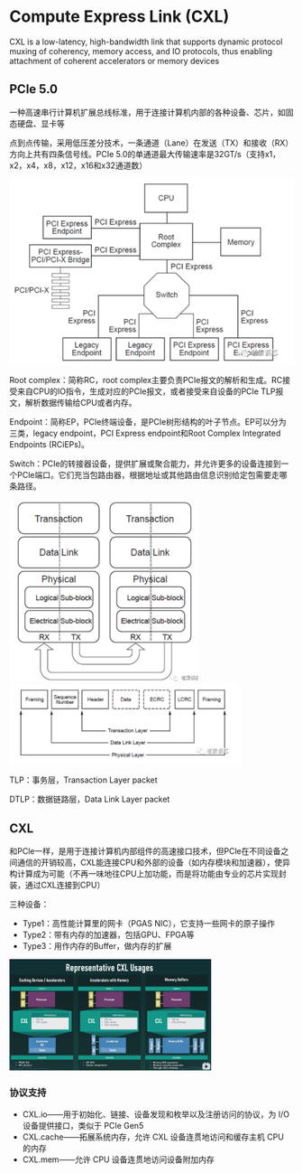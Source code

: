 # Compute Express Link (CXL)

CXL is a low-latency, high-bandwidth link that supports dynamic protocol muxing of coherency, memory access, and IO protocols, thus enabling attachment of coherent accelerators or memory devices

## PCle 5.0

一种高速串行计算机扩展总线标准，用于连接计算机内部的各种设备、芯片，如固态硬盘、显卡等

点到点传输，采用低压差分技术，一条通道（Lane）在发送（TX）和接收（RX）方向上共有四条信号线。PCIe 5.0的单通道最大传输速率是32GT/s（支持x1，x2，x4，x8，x12，x16和x32通道数）

<img src="..\..\assets\image-20241227173620031.png" alt="image-20241227173620031" style="zoom:80%;" />

Root complex：简称RC，root complex主要负责PCIe报文的解析和生成。RC接受来自CPU的IO指令，生成对应的PCIe报文，或者接受来自设备的PCIe TLP报文，解析数据传输给CPU或者内存。

Endpoint：简称EP，PCIe终端设备，是PCIe树形结构的叶子节点。EP可以分为三类，legacy endpoint，PCI Express endpoint和Root Complex Integrated Endpoints (RCiEPs)。

Switch：PCIe的转接器设备，提供扩展或聚合能力，并允许更多的设备连接到一个PCle端口。它们充当包路由器，根据地址或其他路由信息识别给定包需要走哪条路径。

<img src="..\..\assets\image-20241227173706435.png" alt="image-20241227173706435" style="zoom:50%;" />

<img src="..\..\assets\bVbDVi" alt="image.png" style="zoom:40%;" />

TLP：事务层，Transaction Layer packet

DTLP：数据链路层，Data Link Layer packet

## CXL

和PCle一样，是用于连接计算机内部组件的高速接口技术，但PCle在不同设备之间通信的开销较高，CXL能连接CPU和外部的设备（如内存模块和加速器），使异构计算成为可能（不再一味地往CPU上加功能，而是将功能由专业的芯片实现封装，通过CXL连接到CPU）

三种设备：

* Type1：高性能计算里的网卡（PGAS NIC），它支持一些网卡的原子操作
* Type2：带有内存的加速器，包括GPU、FPGA等
* Type3：用作内存的Buffer，做内存的扩展

<img src="..\..\assets\image-20250103161758653.png" alt="image-20250103161758653" style="zoom:35%;" />

### 协议支持

* CXL.io——用于初始化、链接、设备发现和枚举以及注册访问的协议，为 I/O 设备提供接口，类似于 PCIe Gen5
* CXL.cache——拓展系统内存，允许 CXL 设备连贯地访问和缓存主机 CPU 的内存
* CXL.mem——允许 CPU 设备连贯地访问设备附加内存

